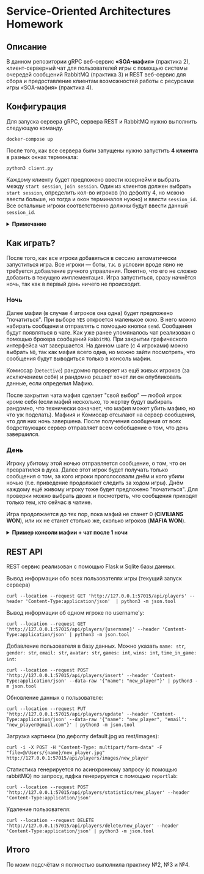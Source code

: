# Service-Oriented Architectures Homework

## Описание
В данном репозитории gRPC веб-сервис **«SOA-мафия»** (практика 2), клиент-серверный чат для пользователей игры с помощью системы очередей сообщений RabbitMQ (практика 3) и REST веб-сервис для сбора и предоставление клиентам возможностей работы с ресурсами игры «SOA-мафия» (практика 4).

## Конфигурация
Для запуска сервера gRPC, сервера REST и RabbitMQ нужно выполнить следующую команду.
```
docker-compose up
```
После того, как все сервера были запущены нужно запустить **4 клиента** в разных окнах терминала:
```
python3 client.py
```
Каждому клиенту будет предложено ввести юзернейм и выбрать между ```start session```, ```join session```. Один из клиентов должен выбрать ```start session```, определить кол-во игроков (по дефолту 4, но можно ввести больше, но тогда и окон терминалов нужно) и ввести ```session_id```. Все остальные игроки соответственно должны будут ввести данный ```session_id```.

<details>
  <summary><b>Примечание</b></summary>
Возможно потребуется установить локально зависимости для клиентов: <code>grpcio</code>, <code>pika</code>, <code>protobuf</code>, <code>tk</code>.
В целом это можно сделать с помощью <code>pip install -r requirements.txt</code>.
Единственное с чем могут возникнуть сложности это <code>tkinter</code>. <code>Tkinter</code> нужен для минимального графического интерфейса в чате, чтобы можно было сообщения отправлять.
</details>

## Как играть?
После того, как все игроки добавяться в сессию автоматически запуститься игра. Все игроки — боты, т.к. в условии вроде явно не требуется добавление ручного управления. Понятно, что его не сложно добавить в текущую имплементация. Игра запуститься, сразу начнётся ночь, так как в первый день ничего не происходит.

### Ночь
Далее мафии (в случае 4 игроков она одна) будет предложено "початиться". При выборе ```YES``` откроется маленькое окно. В него можно набирать сообщени и отправлять с помощью кнопки ```send```. Сообщения будут появляться в чате. Как уже ранее упомяналось чат реализован с помощью брокера сообщений ```RabbitMQ```. При закрытии графического интерфейса чат завершается. На данном шаге (с 4 игроками) можно выбрать ```NO```, так как мафия всего одна, но можно зайти посмотреть, что сообщения будут выводиться только в консоль мафии.

Комиссар (```Detective```) рандомно проверяет из ещё живых игроков (за исключением себя) и рандомно решает хочет ли он опубликовать данные, если определил Мафию. 

После закрытия чата мафия сделает "свой выбор" — любой игрок кроме себя (если мафий несколько, то жертву будут выбирать рандомно, что технически означает, что мафия может убить мафию, но что уж поделать). Мафиия и Комиссар отсылают на сервер сообщения, что для них ночь завершена. После получения сообщения от всех бодрствующих сервер отправляет всем собобщение о том, что день завершился.

### День
Игроку убитому этой ночью отправляется сообщение, о том, что он превратился в духа. Далее этот игрок будет получать только сообщения о том, за кого игроки проголосовали днём и кого убили ночью (т.е. приведение продолжает следить за ходом игры). Днём каждому ещё живому игроку тоже будет предложено "початиться". Для проверки можно выбрать двоих и посмотреть, что сообщения приходят только тем, кто сейчас в чатике.

Игра продолжается до тех пор, пока мафий не станет 0 (**CIVILIANS WON**), или их не станет столько же, сколько игроков (**MAFIA WON**).

<details>
<summary><b>Пример консоли мафии + чат после 1 ночи </b></summary>
  <pre>
    Enter your username: W
    Enter your session id: 1
    --------> You joined session "1". Waiting for players to join.
    --------> Q joined session "1".
    --------> W joined session "1".
    --------> E joined session "1".
    --------> R joined session "1".

    -------------------------------------------------
    All players has joined session "1".

    Let's start the game. Your role: MAFIA.
    -------------------------------------------------

    ------------------------------------------------- NIGHT 1
    ☆ The city goes into the night. ☆
    ☆ You will not see in windows light. ☆

    ✝ Killers have no time for sleep. ✝
    ✝ Tell us, who's the slaughtered sheep? ✝

    Vote for player to be killed. Your options: "Q", "E", "R"
    You voted for "R" murder.
    -------------------------------------------------  NIGHT 1

    ------------------------------------------------- DAY 1
    ☆ The city rises from its slumber. ☆
    ☆ What happened through the night, we wonder. ☆

    "R" was killed last night. They were a DETECTIVE.
    Start listening

    [W] Hi!

    [Q] How are you?

    [W] I had a weird dream...

    [Q] Hm, wanna share?

    [W] Sorry, have to run, bye!


    Vote for player to be eliminated. Your options: "Q", "E", or skip the vote.
    You voted for "Q" elimination.


    "Q" was voted out. They were a CIVILLIAN.
    ALIVE: ['W', 'E']
    GHOSTS: ['R', 'Q']
    ------------------------------------------------- DAY 1


    -------------------------------------------------
    ☆ For now, my friends, the chaos wins. ☆
    ☆ The mafia triumphant kings! ☆
    ☆ MAFIA WON ☆
    -------------------------------------------------
  </pre>
</details>
  
## REST API
REST сервис реализован с помощью Flask и Sqlite базы данных.

Вывод информации обо всех пользователях игры (текущий запуск сервера)
```
curl --location --request GET 'http://127.0.0.1:57015/api/players' --header 'Content-Type:application/json'  | python3 -m json.tool
```
Вывод информации об одном игроке по username'у:
```
curl --location --request GET 'http://127.0.0.1:57015/api/players/{username}' --header 'Content-Type:application/json' | python3 -m json.tool
```
Добавление пользователя в базу данных. Можно указать ```name: str```, ```gender: str```, ```email: str```, ```avatar: str```, ```games: int```, ```wins: int```, ```time_in_game: int```:
```
curl --location --request POST 'http://127.0.0.1:57015/api/players/insert' --header 'Content-Type:application/json' --data-raw '{"name": "new_player"}' | python3 -m json.tool
```
Обновление данных о пользователе:
```
curl --location --request PUT 'http://127.0.0.1:57015/api/players/update' --header 'Content-Type:application/json' --data-raw '{"name": "new_player", "email": "new_player@gmail.com"}' | python3 -m json.tool
```
Загрузка картинки (по дефолту default.jpg из rest/images):
```
curl -i -X POST -H "Content-Type: multipart/form-data" -F "file=@/Users/{name}/new_player.jpg" http://127.0.0.1:57015/api/players/images/new_player
```
Статистика генерируется по асинхронному запросу (с помощью rabbitMQ) по запросу, пдфка генерируется с помощью ```reportlab```:
```
curl --location --request POST 'http://127.0.0.1:57015/api/players/statistics/new_player' --header 'Content-Type:application/json'
```
Удаление пользователя:
```
curl --location --request DELETE 'http://127.0.0.1:57015/api/players/delete/new_player' --header 'Content-Type:application/json' | python3 -m json.tool
```
## Итого
По моим подсчётам я полностью выполнила практику №2, №3 и №4.
